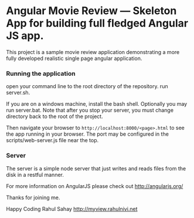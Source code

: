 # Angular Movie Review — Skeleton App for building full fledged Angular JS app.

This project is a sample movie review application demonstrating a more fully developed realistic single page
angular application.

### Running the application

open your command line to the root directory of the repository.  run server.sh.

If you are on a windows machine, install the bash shell.  Optionally you may run server.bat.  Note that
after you stop your server, you must change directory back to the root of the project.

Then navigate your browser to `http://localhost:8000/<page>.html` to see the app running in
your browser.  The port may be configured in the scripts/web-server.js file near the top.

### Server

The server is a simple node server that just writes and reads files from the disk in a restful manner.

For more information on AngularJS please check out http://angularjs.org/

Thanks for joining me.

Happy Coding
Rahul Sahay
http://myview.rahulnivi.net
